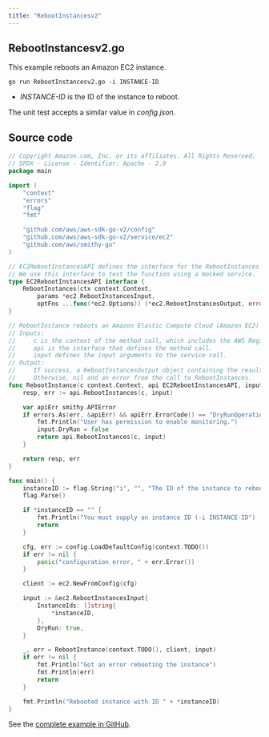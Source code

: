 ```yaml
---
title: "RebootInstancesv2"
---
```

## RebootInstancesv2.go

This example reboots an Amazon EC2 instance.

`go run RebootInstancesv2.go -i INSTANCE-ID`

- _INSTANCE-ID_ is the ID of the instance to reboot.

The unit test accepts a similar value in _config.json_.

## Source code

```go
// Copyright Amazon.com, Inc. or its affiliates. All Rights Reserved.
// SPDX - License - Identifier: Apache - 2.0
package main

import (
	"context"
	"errors"
	"flag"
	"fmt"

	"github.com/aws/aws-sdk-go-v2/config"
	"github.com/aws/aws-sdk-go-v2/service/ec2"
	"github.com/aws/smithy-go"
)

// EC2RebootInstancesAPI defines the interface for the RebootInstances function.
// We use this interface to test the function using a mocked service.
type EC2RebootInstancesAPI interface {
	RebootInstances(ctx context.Context,
		params *ec2.RebootInstancesInput,
		optFns ...func(*ec2.Options)) (*ec2.RebootInstancesOutput, error)
}

// RebootInstance reboots an Amazon Elastic Compute Cloud (Amazon EC2) instance.
// Inputs:
//     c is the context of the method call, which includes the AWS Region.
//     api is the interface that defines the method call.
//     input defines the input arguments to the service call.
// Output:
//     If success, a RebootInstancesOutput object containing the result of the service call and nil.
//     Otherwise, nil and an error from the call to RebootInstances.
func RebootInstance(c context.Context, api EC2RebootInstancesAPI, input *ec2.RebootInstancesInput) (*ec2.RebootInstancesOutput, error) {
	resp, err := api.RebootInstances(c, input)

    var apiErr smithy.APIError
    if errors.As(err, &apiErr) && apiErr.ErrorCode() == "DryRunOperation" {
        fmt.Println("User has permission to enable monitoring.")
        input.DryRun = false
        return api.RebootInstances(c, input)
    }

	return resp, err
}

func main() {
	instanceID := flag.String("i", "", "The ID of the instance to reboot")
	flag.Parse()

	if *instanceID == "" {
		fmt.Println("You must supply an instance ID (-i INSTANCE-ID")
		return
	}

	cfg, err := config.LoadDefaultConfig(context.TODO())
	if err != nil {
		panic("configuration error, " + err.Error())
	}

	client := ec2.NewFromConfig(cfg)

	input := &ec2.RebootInstancesInput{
		InstanceIds: []string{
			*instanceID,
		},
		DryRun: true,
	}

	_, err = RebootInstance(context.TODO(), client, input)
	if err != nil {
		fmt.Println("Got an error rebooting the instance")
		fmt.Println(err)
		return
	}

	fmt.Println("Rebooted instance with ID " + *instanceID)
}

```

See the [complete example in GitHub](https://github.com/awsdocs/aws-doc-sdk-examples/blob/master/gov2/ec2/RebootInstances/RebootInstancesv2.go).